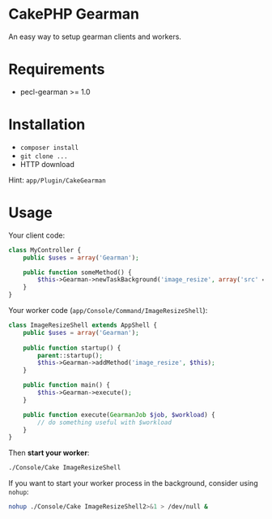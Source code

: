 CakePHP Gearman
===============

An easy way to setup gearman clients and workers.

# Requirements
- pecl-gearman >= 1.0

# Installation
- `composer install`
- `git clone ...`
- HTTP download

Hint: `app/Plugin/CakeGearman`

# Usage

Your client code:
```php
class MyController {
	public $uses = array('Gearman');

	public function someMethod() {
		$this->Gearman->newTaskBackground('image_resize', array('src' => $pathToImage, 'dst' => $pathToNewImage));
	}
}
```

Your worker code (`app/Console/Command/ImageResizeShell`):
```php
class ImageResizeShell extends AppShell {
	public $uses = array('Gearman');
	
	public function startup() {
		parent::startup();
		$this->Gearman->addMethod('image_resize', $this);
	}

	public function main() {
		$this->Gearman->execute();
	}

	public function execute(GearmanJob $job, $workload) {
		// do something useful with $workload
	}
}
```

Then **start your worker**:
```sh
./Console/Cake ImageResizeShell
```

If you want to start your worker process in the background, consider using `nohup`:
```sh
nohup ./Console/Cake ImageResizeShell2>&1 > /dev/null &
```
